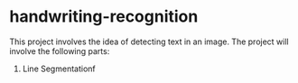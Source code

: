 # handwriting-recognition
This project involves the idea of detecting text in an image.
The project will involve the following parts:
1. Line Segmentationf
